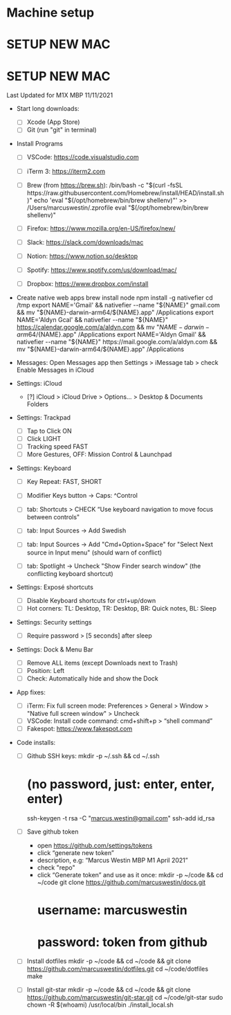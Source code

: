 # Machine setup

SETUP NEW MAC
=============

SETUP NEW MAC
=============

Last Updated for M1X MBP 11/11/2021

- Start long downloads:
    - [ ] Xcode (App Store)
    - [ ] Git (run "git" in terminal)

- Install Programs
    - [ ] VSCode: https://code.visualstudio.com
    - [ ] iTerm 3: https://iterm2.com
    - [ ] Brew (from https://brew.sh):
        /bin/bash -c "$(curl -fsSL https://raw.githubusercontent.com/Homebrew/install/HEAD/install.sh)"
        echo 'eval "$(/opt/homebrew/bin/brew shellenv)"' >> /Users/marcuswestin/.zprofile
        eval "$(/opt/homebrew/bin/brew shellenv)"
    - [ ] Firefox: https://www.mozilla.org/en-US/firefox/new/
    - [ ] Slack: https://slack.com/downloads/mac
    - [ ] Notion: https://www.notion.so/desktop
    - [ ] Spotify: https://www.spotify.com/us/download/mac/
    - [ ] Dropbox: https://www.dropbox.com/install
    

- Create native web apps
    brew install node
    npm install -g nativefier
    cd /tmp
    export NAME='Gmail' && nativefier --name "${NAME}" gmail.com && mv "${NAME}-darwin-arm64/${NAME}.app" /Applications
    export NAME='Aldyn Gcal' && nativefier --name "${NAME}" https://calendar.google.com/a/aldyn.com && mv "${NAME}-darwin-arm64/${NAME}.app" /Applications
    export NAME='Aldyn Gmail' && nativefier --name "${NAME}" https://mail.google.com/a/aldyn.com && mv "${NAME}-darwin-arm64/${NAME}.app" /Applications

- Messages:
    Open Messages app
    then Settings > iMessage tab > check Enable Messages in iCloud

- Settings: iCloud
	- [?] iCloud > iCloud Drive > Options… > Desktop & Documents Folders

- Settings: Trackpad
	- [ ] Tap to Click ON
	- [ ] Click LIGHT
	- [ ] Tracking speed FAST
	- [ ] More Gestures, OFF: Mission Control & Launchpad

- Settings: Keyboard
	- [ ] Key Repeat: FAST, SHORT
	- [ ] Modifier Keys button -> Caps: ^Control
	- [ ] tab: Shortcuts > CHECK “Use keyboard navigation to move focus between controls"
	- [ ] tab: Input Sources -> Add Swedish
	- [ ] tab: Input Sources -> Add "Cmd+Option+Space" for "Select Next source in Input menu" (should warn of conflict)
	- [ ] tab: Spotlight -> Uncheck "Show Finder search window" (the conflicting keyboard shortcut)


- Settings: Exposé shortcuts
	- [ ] Disable Keyboard shortcuts for ctrl+up/down
    - [ ] Hot corners: TL: Desktop, TR: Desktop, BR: Quick notes, BL: Sleep

- Settings: Security settings
	- [ ] Require password > [5 seconds] after sleep

- Settings: Dock & Menu Bar
	- [ ] Remove ALL items (except Downloads next to Trash)
    - [ ] Position: Left
    - [ ] Check: Automatically hide and show the Dock

- App fixes:
	- [ ] iTerm: Fix full screen mode: Preferences > General > Window > "Native full screen window" > Uncheck
	- [ ] VSCode: Install code command: cmd+shift+p > “shell command”
	- [ ] Fakespot: https://www.fakespot.com
	
- Code installs:
	- [ ] Github SSH keys:
		mkdir -p ~/.ssh && cd ~/.ssh
		# (no password, just: enter, enter, enter)
		ssh-keygen -t rsa -C "marcus.westin@gmail.com"
		ssh-add id_rsa

	- [ ] Save github token
		- open https://github.com/settings/tokens
		- click “generate new token”
		- description, e.g: “Marcus Westin MBP M1 April 2021”
		- check "repo"
		- click “Generate token” and use as it once:
			mkdir -p ~/code && cd ~/code
			git clone https://github.com/marcuswestin/docs.git
			# username: marcuswestin
			# password: token from github

	- [ ] Install dotfiles
		mkdir -p ~/code && cd ~/code && git clone https://github.com/marcuswestin/dotfiles.git
		cd ~/code/dotfiles
		make

	- [ ] Install git-star
		mkdir -p ~/code && cd ~/code && git clone https://github.com/marcuswestin/git-star.git
		cd ~/code/git-star
        sudo chown -R $(whoami) /usr/local/bin
		./install_local.sh
